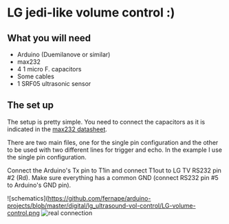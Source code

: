 # LG jedi-like volume control :)

## What you will need
* Arduino (Duemilanove or similar)
* max232
* 4 1 micro F. capacitors
* Some cables
* 1 SRF05 ultrasonic sensor

## The set up
The setup is pretty simple. You need to connect the capacitors as it is
indicated in the [max232 datasheet](http://datasheets.maximintegrated.com/en/ds/MAX220-MAX249.pdf).

There are two main files, one for the single pin configuration and the other
to be used with two different lines for trigger and echo. In the example I use
the single pin configuration.

Connect the Arduino's Tx pin to T1in and connect T1out to LG TV RS232 pin #2 (Rd).
Make sure everything has a common GND (connect RS232 pin #5 to Arduino's GND pin).

![schematics](https://github.com/fernape/arduino-projects/blob/master/digital/lg_ultrasound-vol-control/LG-volume-control.png
![real connection](https://github.com/fernape/arduino-projects/blob/master/digital/lg_ultrasound-vol-control/shot.jpg)

